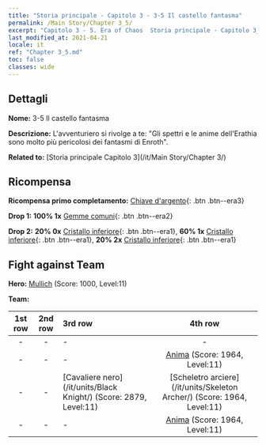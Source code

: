 ```yaml
---
title: "Storia principale - Capitolo 3 - 3-5 Il castello fantasma"
permalink: /Main Story/Chapter 3_5/
excerpt: "Capitolo 3 - 5. Era of Chaos  Storia principale - Capitolo 3_5. 3-5 Il castello fantasma"
last_modified_at: 2021-04-21
locale: it
ref: "Chapter 3_5.md"
toc: false
classes: wide
---
```


## Dettagli

 **Nome:** 3-5 Il castello fantasma

 **Descrizione:** L'avventuriero si rivolge a te: \"Gli spettri e le anime dell'Erathia sono molto più pericolosi dei fantasmi di Enroth\".

 **Related to:** [Storia principale Capitolo 3](/it/Main Story/Chapter 3/)

## Ricompensa

 **Ricompensa primo completamento:** [Chiave d'argento](/it/Items/con_693/){: .btn .btn--era3}

 **Drop 1:** **100% 1x** [Gemme comuni](/it/Items/mat_10/){: .btn .btn--era2}

 **Drop 2:** **20% 0x** [Cristallo inferiore](/it/Items/mat_5/){: .btn .btn--era1}, **60% 1x** [Cristallo inferiore](/it/Items/mat_5/){: .btn .btn--era1}, **20% 2x** [Cristallo inferiore](/it/Items/mat_5/){: .btn .btn--era1}


## Fight against Team
 **Hero:** [Mullich](/it/heroes/Mullich/) (Score: 1000, Level:11)

 **Team:**


  | 1st row | 2nd row | 3rd row | 4th row |
  |:----:|:----:|:----|:----:|
  | - | - | - | - |
  | - | - | - | [Anima](/it/units/Wight/) (Score: 1964, Level:11)  |
  | - | - | [Cavaliere nero](/it/units/Black Knight/) (Score: 2879, Level:11)  | [Scheletro arciere](/it/units/Skeleton Archer/) (Score: 1964, Level:11)  |
  | - | - | - | [Anima](/it/units/Wight/) (Score: 1964, Level:11)  |


